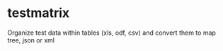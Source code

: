 # testmatrix
Organize test data within tables (xls, odf, csv) and convert them to map tree, json or xml
